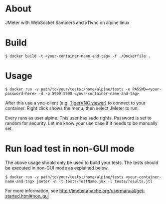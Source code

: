 # About
JMeter with WebSocket Samplers and x11vnc on alpine linux

# Build
```
$ docker build -t <your-container-name-and-tag> -f ./Dockerfile .
```

# Usage
```
$ docker run -v path/to/your/tests:/home/alpine/tests -e PASSWD=<your-password-here> -d -p 5900:5900 <your-container-name-and-tag>
```

After this use a vnc-client (e.g. [TigerVNC viewer](https://bintray.com/tigervnc/stable/tigervnc/1.8.0)) to connect to your container.
Right click shows the menu, then select JMeter to run.

Every runs as user alpine. This user has sudo rights.
Password is set to random for security. Let me know your
use case if it needs to be manually set.

# Run load test in non-GUI mode

The above usage should only be used to build your tests. The tests should be executed in non-GUI mode as explained below.
```
$ docker run -v path/to/your/tests:/home/alpine/tests <your-container-name-and-tag> jmeter -n -t tests/TestName.jmx -l tests/results.jtl
```

For more information, see <http://jmeter.apache.org/usermanual/get-started.html#non_gui>
